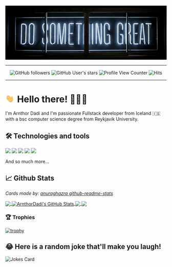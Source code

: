 [![Header](https://github.com/ArnthorDadi/ArnthorDadi/blob/main/images/do-something-great.jpg "Header")](https://arnthordadi.github.io/)

---

<p align="center">
  <img alt="GitHub followers" src="https://img.shields.io/github/followers/arnthordadi?style=for-the-badge">
  <img alt="GitHub User's stars" src="https://img.shields.io/github/stars/arnthordadi?style=for-the-badge">
  <img alt="Profile View Counter" src="https://komarev.com/ghpvc/?username=arnthordadi">
  <img alt="Hits" src="https://hitcounter.pythonanywhere.com/count/tag.svg?url=https://github.com/ArnthorDadi/ArnthorDadi">

</p>

---

# <img src="https://github.com/ArnthorDadi/ArnthorDadi/blob/main/gifs/waving-hand.gif" width="30px"> Hello there! 👨🏻‍💻

I'm Arnthor Dadi and I'm passionate Fullstack developer from Iceland 🇮🇸 with a bsc computer science degree from Reykjavik University.

## 🛠 Technologies and tools

![](https://img.shields.io/badge/Code-React-informational?style=flat&logo=react&logoColor=white&color=2bbc8a)
![](https://img.shields.io/badge/Code-JavaScript-informational?style=flat&logo=javascript&logoColor=white&color=2bbc8a)
![](https://img.shields.io/badge/Tools-Docker-informational?style=flat&logo=docker&logoColor=white&color=2bbc8a)
![](https://img.shields.io/badge/Tools-PostgreSQL-informational?style=flat&logo=postgresql&logoColor=white&color=2bbc8a)
![](https://img.shields.io/badge/Code-Python-informational?style=flat&logo=python&logoColor=white&color=2bbc8a)

And so much more...

## 📈 Github Stats

_Cards made by: [anuraghazra github-readme-stats](https://github.com/anuraghazra/github-readme-stats)_

<a href="https://github.com/ArnthorDadi/ArnthorDadi">
  <img align="center" src="https://github-readme-stats.vercel.app/api/top-langs/?username=ArnthorDadi&hide=html,tex&title_color=ffffff&text_color=c9cacc&icon_color=2bbc8a&bg_color=1d1f21&langs_count=3" />
</a>
<a href="https://github.com/ArnthorDadi/ArnthorDadi">
  <img align="center" src="https://github-readme-stats.vercel.app/api?username=ArnthorDadi&show_icons=true&line_height=27&count_private=true&title_color=ffffff&text_color=c9cacc&icon_color=2bbc8a&bg_color=1d1f21" alt="ArnthorDadi's GitHub Stats" />
</a>

<a href="https://github.com/ArnthorDadi/game-clock">
  <img align="center" src="https://github-readme-stats.vercel.app/api/pin/?username=ArnthorDadi&repo=game-clock&title_color=ffffff&text_color=c9cacc&icon_color=2bbc8a&bg_color=1d1f21" />
</a>

<a href="https://github.com/ArnthorDadi/MazeSolver">
  <img align="center" src="https://github-readme-stats.vercel.app/api/pin/?username=ArnthorDadi&repo=MazeSolver&title_color=ffffff&text_color=c9cacc&icon_color=2bbc8a&bg_color=1d1f21" />
</a>

### 🏆 Trophies

[![trophy](https://github-profile-trophy.vercel.app/?username=arnthordadi&theme=onedark&margin-w=15)](https://github.com/ryo-ma/github-profile-trophy)

## 😂 Here is a random joke that'll make you laugh!

![Jokes Card](https://readme-jokes.vercel.app/api)
